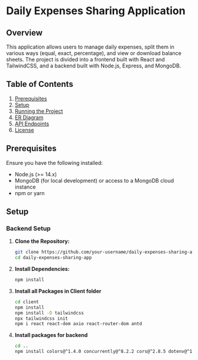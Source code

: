 # Daily Expenses Sharing Application

## Overview

This application allows users to manage daily expenses, split them in various ways (equal, exact, percentage), and view or download balance sheets. The project is divided into a frontend built with React and TailwindCSS, and a backend built with Node.js, Express, and MongoDB.

## Table of Contents

1. [Prerequisites](#prerequisites)
2. [Setup](#setup)
3. [Running the Project](#running-the-project)
4. [ER Diagram](#er-diagram)
5. [API Endpoints](#api-endpoints)
6. [License](#license)

## Prerequisites

Ensure you have the following installed:

- Node.js (>= 14.x)
- MongoDB (for local development) or access to a MongoDB cloud instance
- npm or yarn

## Setup

### Backend Setup

1. **Clone the Repository:**
   ```bash
   git clone https://github.com/your-username/daily-expenses-sharing-app.git
   cd daily-expenses-sharing-app
   
2. **Install Dependencies:**
   ```bash
   npm install
3. **Install all Packages in Client folder**
   ```bash
   cd client
   npm install
   npm install -D tailwindcss
   npx tailwindcss init
   npm i react react-dom axio react-router-dom antd
4. **Install packages for backend**
   ```bash
   cd ..
   npm install colors@^1.4.0 concurrently@^8.2.2 cors@^2.8.5 dotenv@^16.4.5 express@^4.19.2 mongoose@^8.5.1 morgan@^1.10.0 nodemon@^3.1.4
